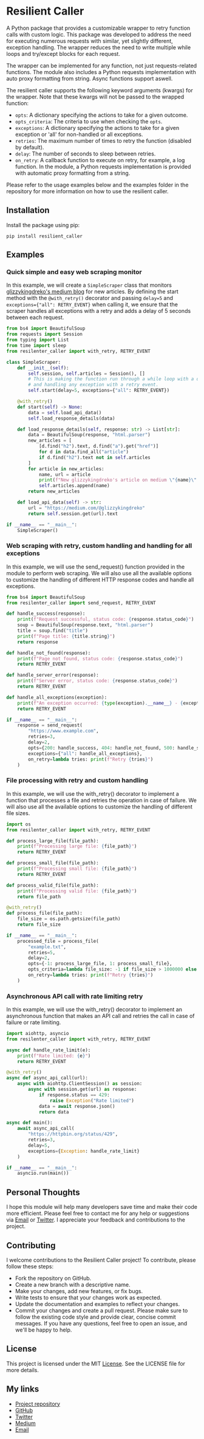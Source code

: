 # Resilient Caller

A Python package that provides a customizable wrapper to retry function calls with custom logic. This package was developed to address the need for executing numerous requests with similar, yet slightly different, exception handling. The wrapper reduces the need to write multiple while loops and try/except blocks for each request.

The wrapper can be implemented for any function, not just requests-related functions. The module also includes a Python requests implementation with auto proxy formatting from string. Async functions support aswell.

The resilient caller supports the following keyword arguments (kwargs) for the wrapper. Note that these kwargs will not be passed to the wrapped function:

- `opts`: A dictionary specifying the actions to take for a given outcome.
- `opts_criteria`: The criteria to use when checking the `opts`.
- `exceptions`: A dictionary specifying the actions to take for a given exception or 'all' for non-handled or all exceptions.
- `retries`: The maximum number of times to retry the function (disabled by default).
- `delay`: The number of seconds to sleep between retries.
- `on_retry`: A callback function to execute on retry, for example, a log function.
In the module, a Python requests implementation is provided with automatic proxy formatting from a string.

Please refer to the usage examples below and the examples folder in the repository for more information on how to use the resilient caller.
 
## Installation
Install the package using pip:
```
pip install resilient_caller
```

## Examples

### Quick simple and easy web scraping monitor
In this example, we will create a `SimpleScraper` class that monitors [glizzykingdreko's medium blog](https://medium.com/@glizzykingdreko) for new articles. By defining the start method with the `@with_retry()` decorator and passing `delay=5` and `exceptions={"all": RETRY_EVENT}` when calling it, we ensure that the scraper handles all exceptions with a retry and adds a delay of 5 seconds between each request.
```python
from bs4 import BeautifulSoup
from requests import Session
from typing import List
from time import sleep
from resilenter_caller import with_retry, RETRY_EVENT

class SimpleScraper:
    def __init__(self):
        self.session, self.articles = Session(), []
        # This is making the function run through a while loop with a delay of 5 seconds
        # and handling any exception with a retry event.
        self.start(delay=5, exceptions={"all": RETRY_EVENT})

    @with_retry()
    def start(self) -> None:
        data = self.load_api_data()
        self.load_response_details(data)

    def load_response_details(self, response: str) -> List[str]:
        data = BeautifulSoup(response, "html.parser")
        new_articles = [
            [d.find("h2").text, d.find("a").get("href")] 
            for d in data.find_all("article") 
            if d.find("h2").text not in self.articles
        ]
        for article in new_articles:
            name, url = article
            print(f"New glizzykingdreko's article on medium \"{name}\"! Check it out at {url}.")
            self.articles.append(name)
        return new_articles

    def load_api_data(self) -> str:
        url = "https://medium.com/@glizzykingdreko"
        return self.session.get(url).text

if __name__ == "__main__":
    SimpleScraper()

```
### Web scraping with retry, custom handling and handling for all exceptions
In this example, we will use the send_request() function provided in the module to perform 
web scraping. We will also use all the available options to customize the handling of 
different HTTP response codes and handle all exceptions.
```python
from bs4 import BeautifulSoup
from resilenter_caller import send_request, RETRY_EVENT

def handle_success(response):
    print(f"Request successful, status code: {response.status_code}")
    soup = BeautifulSoup(response.text, "html.parser")
    title = soup.find("title")
    print(f"Page title: {title.string}")
    return response

def handle_not_found(response):
    print(f"Page not found, status code: {response.status_code}")
    return RETRY_EVENT

def handle_server_error(response):
    print(f"Server error, status code: {response.status_code}")
    return RETRY_EVENT

def handle_all_exceptions(exception):
    print(f"An exception occurred: {type(exception).__name__} - {exception}")
    return RETRY_EVENT

if __name__ == "__main__":
    response = send_request(
        "https://www.example.com",
        retries=3,
        delay=2,
        opts={200: handle_success, 404: handle_not_found, 500: handle_server_error},
        exceptions={"all": handle_all_exceptions},
        on_retry=lambda tries: print(f"Retry {tries}")
    )
```

### File processing with retry and custom handling
In this example, we will use the with_retry() decorator to implement a function 
that processes a file and retries the operation in case of failure. We will also 
use all the available options to customize the handling of different file sizes.

```python
import os
from resilenter_caller import with_retry, RETRY_EVENT

def process_large_file(file_path):
    print(f"Processing large file: {file_path}")
    return RETRY_EVENT

def process_small_file(file_path):
    print(f"Processing small file: {file_path}")
    return RETRY_EVENT

def process_valid_file(file_path):
    print(f"Processing valid file: {file_path}")
    return file_path

@with_retry()
def process_file(file_path):
    file_size = os.path.getsize(file_path)
    return file_size

if __name__ == "__main__":
    processed_file = process_file(
        "example.txt",
        retries=5,
        delay=2,
        opts={-1: process_large_file, 1: process_small_file},
        opts_criteria=lambda file_size: -1 if file_size > 1000000 else 1 if file_size < 1000 else 0,
        on_retry=lambda tries: print(f"Retry {tries}")
    )
```

### Asynchronous API call with rate limiting retry
In this example, we will use the with_retry() decorator to implement an 
asynchronous function that makes an API call and retries the call in case of failure or rate limiting.
```python
import aiohttp, asyncio
from resilenter_caller import with_retry, RETRY_EVENT

async def handle_rate_limit(e):
    print(f"Rate limited: {e}")
    return RETRY_EVENT

@with_retry()
async def async_api_call(url):
    async with aiohttp.ClientSession() as session:
        async with session.get(url) as response:
            if response.status == 429:
                raise Exception("Rate limited")
            data = await response.json()
            return data

async def main():
    await async_api_call(
        "https://httpbin.org/status/429",
        retries=3, 
        delay=5,
        exceptions={Exception: handle_rate_limit}
    )

if __name__ == "__main__":
    asyncio.run(main())
```

## Personal Thoughts

I hope this module will help many developers save time and make their code more efficient. Please feel free to contact me for any help or suggestions via [Email](mailto:glizzykingdreko@protonmail.com) or [Twitter](https://mobile.twitter.com/glizzykingdreko). I appreciate your feedback and contributions to the project.

## Contributing
I welcome contributions to the Resilient Caller project! To contribute, please follow these steps:

- Fork the repository on GitHub.
- Create a new branch with a descriptive name.
- Make your changes, add new features, or fix bugs.
- Write tests to ensure that your changes work as expected.
- Update the documentation and examples to reflect your changes.
- Commit your changes and create a pull request.
Please make sure to follow the existing code style and provide clear, concise commit messages. If you have any questions, feel free to open an issue, and we'll be happy to help.

## License
This project is licensed under the MIT [License](LICENSE). See the LICENSE file for more details.

## My links
- [Project repository](https://github.com/glizzykingdreko/resilient_caller)
- [GitHub](https://github.com/glizzykingdreko)
- [Twitter](https://mobile.twitter.com/glizzykingdreko)
- [Medium](https://medium.com/@glizzykingdreko)
- [Email](mailto:glizzykingdreko@protonmail.com)
